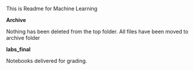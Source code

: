 This is Readme for Machine Learning

<b>Archive</b>

Nothing has been deleted from the top folder. All files have been moved to archive folder


<b>labs_final</b>

Notebooks delivered for grading.


